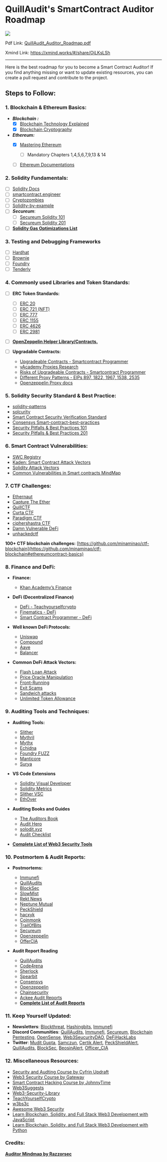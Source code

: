 # QuillAudit's SmartContract Auditor Roadmap

![](https://github.com/Quillhash/QuillAudit_Auditor_Roadmap/blob/main/files/QuillAudits_Auditor's_Roadmap.png)

Pdf Link: [QuillAudit_Auditor_Roadmap.pdf](https://github.com/Quillhash/QuillAudit_Auditor_Roadmap/blob/main/files/QuillAudits_Auditor's_Roadmap.pdf)

Xmind Link: https://xmind.works/#/share/OjLKsLSh

---
Here is the best roadmap for you to become a Smart Contract Auditor!
If you find anything missing or want to update existing resources, you can create a pull request and contribute to the project.

## Steps to Follow:

### 1. Blockchain & Ethereum Basics:

- ***Blockchain :***
    - [x] [Blockchain Technology Explained](https://www.youtube.com/watch?v=qOVAbKKSH10)
    - [x] [Blockchain Cryptography](https://101blockchains.com/blockchain-cryptography/)
- ***Ethereum:***
    - [x] [Mastering Ethereum](https://github.com/ethereumbook/ethereumbook)
        - [ ] Mandatory Chapters 1,4,5,6,7,9,13 & 14
    - [ ] [Ethereum Documentations](https://ethereum.org/en/developers/)
    

### 2. Solidity Fundamentals:

- [ ] [Solidity Docs](https://docs.soliditylang.org/en/latest/)
- [ ] [smartcontract.engineer](https://www.smartcontract.engineer/)
- [ ] [Cryptozombies](https://cryptozombies.io/en/course/)
- [ ] [Solidity-by-example](https://solidity-by-example.org/)
- [ ] ***Secureum***:
    - [ ] [Secureum Solidity 101](https://secureum.substack.com/p/solidity-101?s=r)
    - [ ] [Secureum Solidity 201](https://secureum.substack.com/p/solidity-201?s=r)
- [ ] **[Solidity Gas Optimizations List](https://github.com/iskdrews/awesome-solidity-gas-optimization)**

### 3. Testing and Debugging Frameworks

- [ ] [Hardhat](https://hardhat.org/guides/waffle-testing.html)
- [ ] [Brownie](https://eth-brownie.readthedocs.io/en/stable/)
- [ ] [Foundry](https://github.com/foundry-rs/foundry)
- [ ] [Tenderly](https://tenderly.co/)

### 4. Commonly used Libraries and Token Standards:

- [ ] **ERC Token Standards:**
    - [ ] [ERC 20](https://ethereum.org/en/developers/docs/standards/tokens/erc-20/)
    - [ ] [ERC 721 (NFT)](https://ethereum.org/en/developers/docs/standards/tokens/erc-721/)
    - [ ] [ERC 777](https://ethereum.org/en/developers/docs/standards/tokens/erc-777/)
    - [ ] [ERC 1155](https://ethereum.org/en/developers/docs/standards/tokens/erc-1155/)
    - [ ] [ERC 4626](https://ethereum.org/en/developers/docs/standards/tokens/erc-4626/)
    - [ ] [ERC 2981](https://eips.ethereum.org/EIPS/eip-2981)
    
- [ ] **[OpenZeppelin Helper Library/Contracts.](https://github.com/OpenZeppelin/openzeppelin-contracts)**

- [ ] **Upgradable Contracts:**
    - [Upgradeable Contracts - Smartcontract Programmer](https://www.youtube.com/watch?v=JgSj7IiE4jA)
    - [yAcademy Proxies Research](https://proxies.yacademy.dev/)
    - [Risks of Upgradeable Contracts - Smartcontract Programmer](https://www.youtube.com/watch?v=XmxfB5JOt1Q)
    - [Different Proxy Patterns - EIPs 897, 1822, 1967, 1538, 2535](https://ethereum-blockchain-developer.com/110-upgrade-smart-contracts/00-project/)
    - [Openzeppelin Proxy docs](https://docs.openzeppelin.com/contracts/4.x/api/proxy)
    

### 5. Solidity Security Standard & Best Practice:

- [solidity-patterns](https://github.com/fravoll/solidity-patterns)
- [solcurity](https://github.com/transmissions11/solcurity)
- [Smart Contract Security Verification Standard](https://github.com/securing/SCSVS)
- [Consensys Smart-contract-best-practices](https://consensys.github.io/smart-contract-best-practices/)
- [Security Pitfalls & Best Practices 101](https://secureum.substack.com/p/security-pitfalls-and-best-practices-101)
- [Security Pitfalls & Best Practices 201](https://secureum.substack.com/p/security-pitfalls-and-best-practices-201)

### 6. Smart Contract Vulnerabilities:

- [SWC Registry](https://swcregistry.io/)
- [Kaden: Smart Contract Attack Vectors](https://github.com/KadenZipfel/smart-contract-attack-vectors)
- [Solidity Attack Vectors](https://github.com/Quillhash/Solidity-Attack-Vectors)
- [Common Vulnerabilities in Smart contracts MindMap](https://github.com/Anugrahsr/Awesome-web3-Security/blob/main/image/Vulnerabilities_in_Smart_contracts.png)

### 7. CTF Challenges:

- [Ethernaut](https://ethernaut.openzeppelin.com/)
- [Capture The Ether](https://capturetheether.com/)
- [QuillCTF](https://www.quillaudits.com/academy/ctf)
- [Curta CTF](https://www.curta.wtf/)
- [Paradigm CTF](https://ctf.paradigm.xyz/)
- [ciphershastra CTF](https://ciphershastra.com/index.html)
- [Damn Vulnerable DeFi](https://www.damnvulnerabledefi.xyz/)
- [unhackedctf](https://github.com/unhackedctf)

**100+ CTF blockchain challenges:** [https://github.com/minaminao/ctf-blockchain](https://github.com/minaminao/ctf-blockchain#ethereumcontract-basics)

### 8. Finance and DeFi:

- **Finance:**
    - [Khan Academy’s Finance](https://www.khanacademy.org/economics-finance-domain/core-finance/derivative-securities)

- **DeFi (Decentralized Finance)**
    - [DeFi - Teachyourselfcrypto](https://teachyourselfcrypto.com/#ftoc-module-4-decentralized-finance-defi)
    - [Finematics - DeFi](https://www.youtube.com/watch?v=pWGLtjG-F5c&list=PLjrTIwaNiTwn39tg3sR_bPBWGHoznv47D)
    - [Smart Contract Programmer - DeFi](https://www.youtube.com/watch?v=qB2Ulx201wY&list=PLO5VPQH6OWdX-Rh7RonjZhOd9pb9zOnHW)
- **Well known DeFi Protocols:**
    - [Uniswap](https://mvpworkshop.co/blog/uniswap-v3-explained-all-you-need-to-know/)
    - [Compound](https://mvpworkshop.co/blog/uniswap-v3-explained-all-you-need-to-know/)
    - [Aave](https://www.youtube.com/watch?v=WwE3lUq51gQ)
    - [Balancer](https://medium.com/token-terminal/eli5-what-is-balancer-labs-16c8cfe092d9)

- **Common DeFi Attack Vectors:**
    - [Flash Loan Attack](https://www.moonpay.com/blog/defi-flash-loans-explained)
    - [Price Oracle Manipulation](https://medium.com/beaver-smartcontract-security/defi-security-lecture-7-price-oracle-manipulation-d716cdeaaf77)
    - [Front-Running](https://www.securing.pl/en/front-running-attack-in-defi-applications-how-to-deal-with-it/)
    - [Exit Scams](https://www.acamstoday.org/cryptocurrency-exit-scams-what-they-are-and-how-to-avoid-them/)
    - [Sandwich attacks](https://trustwallet.com/blog/how-to-protect-yourself-from-sandwich-attacks)
    - [Unlimited Token Allowance](https://kalis.me/unlimited-erc20-allowances/)
    
### 9. Auditing Tools and Techniques:
- **Auditing Tools:**
    - [Slither](https://github.com/crytic/slither)
    - [Mythril](https://github.com/ConsenSys/mythril)
    - [Mythx](https://mythx.io/)
    - [Echidna](https://github.com/crytic/echidna)
    - [Foundry FUZZ](https://book.getfoundry.sh/forge/fuzz-testing)
    - [Manticore](https://github.com/trailofbits/manticore)
    - [Surya](https://github.com/ConsenSys/surya)
- **VS Code Extensions**
    - [Solidity Visual Developer](https://marketplace.visualstudio.com/items?itemName=tintinweb.solidity-visual-auditor)
    - [Solidity Metrics](https://marketplace.visualstudio.com/items?itemName=tintinweb.solidity-metrics)
    - [Slither VSC](https://marketplace.visualstudio.com/items?itemName=trailofbits.slither-vscode)
    - [EthOver](https://marketplace.visualstudio.com/items?itemName=tintinweb.vscode-ethover)

- **Auditing Books and Guides**
    - [The Auditors Book](https://theauditorbook.com/)
    - [Audit Hero](https://audit-hero.com/search-findings)
    - [solodit.xyz ](https://solodit.xyz/dashboard)
    - [Audit Checklist](https://github.com/tamjid0x01/SmartContracts-audit-checklist)

- **[Complete List of Web3 Security Tools](https://github.com/Quillhash/Web3-Security-Tools)**

### 10. Postmortem & Audit Reports:

- **Postmortems:**
    - [Immunefi](https://medium.com/@immunefi)
    - [QuillAudits](https://quillaudits.medium.com/)
    - [BlockSec](https://blocksecteam.medium.com/)
    - [SlowMist](https://slowmist.medium.com/)
    - [Rekt News](https://rekt.news/)
    - [Neptune Mutual](https://medium.com/@neptunemutual)
    - [PeckShield](https://twitter.com/peckshield)
    - [hacxyk](https://medium.com/@hacxyk)
    - [Coinmonk](https://medium.com/coinmonks)
    - [TrailOfBits](https://blog.trailofbits.com/)
    - [Secureum](https://secureum.substack.com/)
    - [Openzeppelin](https://blog.openzeppelin.com/security-audits/)
    - [OfferCIA](https://officercia.mirror.xyz/)

- **Audit Report Reading**
    - [QuillAudits](https://github.com/Quillhash/QuillAudit_Reports)
    - [Code4rena](https://code4rena.com/reports)
    - [Sherlock](https://github.com/sherlock-audit)
    - [Spearbit](https://github.com/spearbit/portfolio/tree/master/pdfs)
    - [Consensys](https://consensys.net/diligence/audits/)
    - [Openzeppelin](https://blog.openzeppelin.com/security-audits/)
    - [Chainsecurity](https://chainsecurity.com/audits/)
    - [Ackee Audit Reports](https://ackeeblockchain.com/blog/)
    - **[Complete List of Audit Reports](https://github.com/0xNazgul/Blockchain-Security-Audit-List)**

### 11. Keep Yourself Updated:

- **Newsletters**: [Blockthreat](https://newsletter.blockthreat.io/), [Hashingbits](https://quillaudits.substack.com/), [Immunefi](https://immunefi.com/)
- **Discord Communities**: [QuillAudits](https://discord.gg/b8y4Z8p7Qg), [Immunefi](https://discord.gg/immunefi), [Secureum](https://discord.gg/vGebCTSfNx), [Blockchain Pentesting](https://discord.gg/5JZERC5Vxs), [OpenSense](https://discord.gg/opensense), [Web3SeucurityDAO](https://discord.gg/9SQqMHkQxK), [DeFiHackLabs](https://discord.gg/HtqdYn2ECa)
- **Twitter**: [Mudit Gupta,](https://twitter.com/Mudit__Gupta/)  [Samczun](https://twitter.com/samczsun), [Certik Alert](https://twitter.com/CertiKAlert), [PeckShieldAlert](https://twitter.com/PeckShieldAlert), [QuillAudits](https://twitter.com/QuillAudits), [BlockSec](https://twitter.com/BlockSecTeam), [BeosinAlert](https://twitter.com/BeosinAlert), [Officer_CIA](https://twitter.com/officer_cia)

### 12. Miscellaneous Resources:

- [Security and Audting Course by Cyfrin Updraft](https://updraft.cyfrin.io/courses/security)
- [Web3 Security Course by Gateway](http://course.intogateway.com)
- [Smart Contract Hacking Course by JohnnyTime](https://smartcontractshacking.com/)
- [Web3Suggests](https://web3suggest.xyz/)
- [Web3-Security-Library](https://github.com/immunefi-team/Web3-Security-Library)
- [TeachYourselfCrypto](https://teachyourselfcrypto.com)
- [w3bs3c](https://www.w3bs3c.com/)
- [Awesome Web3 Security](https://github.com/Anugrahsr/Awesome-web3-Security)
- [Learn Blockchain, Solidity, and Full Stack Web3 Development with JavaScript](https://www.youtube.com/watch?v=gyMwXuJrbJQ)
- [Learn Blockchain, Solidity, and Full Stack Web3 Development with Python](https://www.youtube.com/watch?v=M576WGiDBdQ)


### Credits:

[**Auditor Mindmap by Razzorsec**](https://github.com/razzorsec/AuditorsRoadmap)
